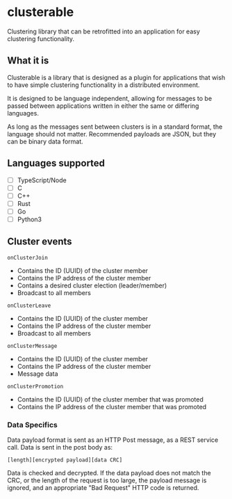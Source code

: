 # clusterable

Clustering library that can be retrofitted into an application for easy clustering functionality.

## What it is

Clusterable is a library that is designed as a plugin for applications
that wish to have simple clustering functionality in a distributed
environment.

It is designed to be language independent, allowing for messages to
be passed between applications written in either the same or
differing languages.

As long as the messages sent between clusters is in a standard format,
the language should not matter.  Recommended payloads are JSON, but
they can be binary data format.

## Languages supported

- [ ] TypeScript/Node
- [ ] C
- [ ] C++
- [ ] Rust
- [ ] Go
- [ ] Python3

## Cluster events

`onClusterJoin`
- Contains the ID (UUID) of the cluster member
- Contains the IP address of the cluster member
- Contains a desired cluster election (leader/member)
- Broadcast to all members

`onClusterLeave`
- Contains the ID (UUID) of the cluster member
- Contains the IP address of the cluster member
- Broadcast to all members

`onClusterMessage`
- Contains the ID (UUID) of the cluster member
- Contains the IP address of the cluster member
- Message data

`onClusterPromotion`
- Contains the ID (UUID) of the cluster member that was promoted
- Contains the IP address of the cluster member that was promoted

### Data Specifics

Data payload format is sent as an HTTP Post message, as a REST
service call.  Data is sent in the post body as:

```
[length][encrypted payload][data CRC]
```

Data is checked and decrypted.  If the data payload does not match
the CRC, or the length of the request is too large, the payload
message is ignored, and an appropriate "Bad Request" HTTP code is
returned.
